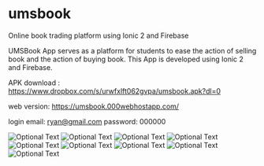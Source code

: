 # umsbook
Online book trading platform using Ionic 2 and Firebase

UMSBook App serves as a platform for students to ease the action of selling book and the action of buying book. This App is developed using Ionic 2 and Firebase.

APK download : https://www.dropbox.com/s/urwfxlft062gvpa/umsbook.apk?dl=0

web version: https://umsbook.000webhostapp.com/

login
email: ryan@gmail.com
password: 000000

![Optional Text](../master/screenshot/usecase.png)
![Optional Text](../master/screenshot/login.png)
![Optional Text](../master/screenshot/home.png)
![Optional Text](../master/screenshot/add.png)
![Optional Text](../master/screenshot/book.png)
![Optional Text](../master/screenshot/user.png)
![Optional Text](../master/screenshot/chat.png)
![Optional Text](../master/screenshot/search.png)
![Optional Text](../master/screenshot/wishlist.png)

